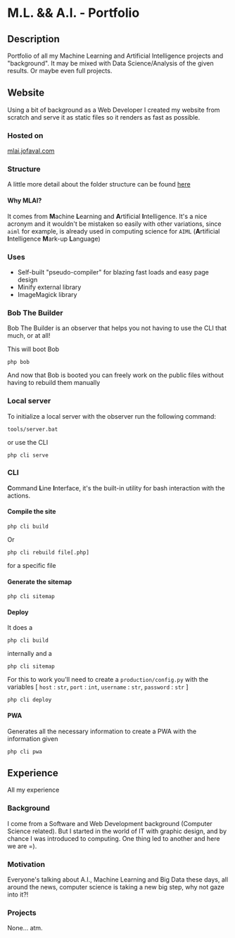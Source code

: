 # M.L. && A.I. - Portfolio #

## Description

Portfolio of all my Machine Learning and Artificial Intelligence projects and "background".
It may be mixed with Data Science/Analysis of the given results. Or maybe even full projects.

## Website

Using a bit of background as a Web Developer I created my website from scratch and serve it as static files so it renders as fast as possible.

### Hosted on

[mlai.jofaval.com](https://mlai.jofaval.com)

### Structure

A little more detail about the folder structure can be found [here](./docs/en/Structure.md)

#### Why MLAI?

It comes from **M**achine **L**earning and **A**rtificial **I**ntelligence. It's a nice acronym and it wouldn't be mistaken so easily with other variations, since `aiml` for example, is already used in computing science for `AIML` (**A**rtificial **I**ntelligence **M**ark-up **L**anguage)

### Uses

- Self-built "pseudo-compiler" for blazing fast loads and easy page design
- Minify external library
- ImageMagick library

### Bob The Builder

Bob The Builder is an observer that helps you not having to use the CLI that much, or at all!

This will boot Bob
```shell
php bob
```

And now that Bob is booted you can freely work on the public files without having to rebuild them manually

### Local server

To initialize a local server with the observer run the following command:

```shell
tools/server.bat
```

or use the CLI

```shell
php cli serve
```

### CLI

**C**ommand **L**ine **I**nterface, it's the built-in utility for bash interaction with the actions.

#### Compile the site

```shell
php cli build
```

Or 
```shell
php cli rebuild file[.php]
```
for a specific file

#### Generate the sitemap

```shell
php cli sitemap
```

#### Deploy
It does a 
```shell
php cli build
```
internally and a
```shell
php cli sitemap
```

For this to work you'll need to create a `production/config.py` with the variables [ `host` : `str`, `port` : `int`, `username` : `str`, `password` : `str` ]


```shell
php cli deploy
```

#### PWA

Generates all the necessary information to create a PWA with the information given


```shell
php cli pwa
```

## Experience

All my experience

### Background

I come from a Software and Web Development background (Computer Science related). But I started in the world of IT with graphic design, and by chance I was introduced to computing. One thing led to another and here we are =).

### Motivation

Everyone's talking about A.I., Machine Learning and Big Data these days, all around the news, computer science is taking a new big step, why not gaze into it?!

### Projects

None... atm.